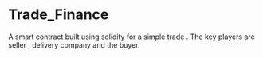 # Trade_Finance
A smart contract built using solidity for a simple trade . The key players are seller , delivery company and the buyer. 

